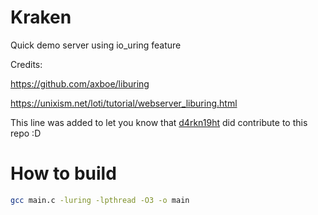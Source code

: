 # Kraken

Quick demo server using io_uring feature

Credits:

https://github.com/axboe/liburing

https://unixism.net/loti/tutorial/webserver_liburing.html

This line was added to let you know that [d4rkn19ht](https://github.com/sinkthemall) did contribute to this repo :D

# How to build

```bash
gcc main.c -luring -lpthread -O3 -o main
```
